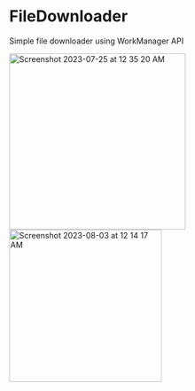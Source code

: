 # FileDownloader
Simple file downloader using WorkManager API

<img width="318" alt="Screenshot 2023-07-25 at 12 35 20 AM" src="https://github.com/khushpanchal/FileDownloader/assets/45419595/9cc6cec8-73ec-4d5a-aa42-ef2a09d13340">


<img width="275" alt="Screenshot 2023-08-03 at 12 14 17 AM" src="https://github.com/khushpanchal/FileDownloader/assets/45419595/255ca2b0-590e-4148-b122-0dfb0a2108da">
